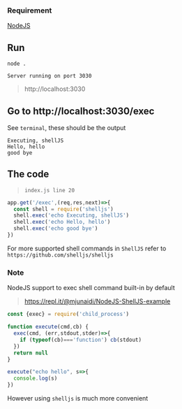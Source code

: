 ### Requirement

[NodeJS](https://nodejs.org/en/download)

## Run

    node .

`Server running on port 3030`

> http://localhost:3030

## Go to http://localhost:3030/exec

See `terminal`, these should be the output

```
Executing, shellJS
Hello, hello
good bye
```

## The code

> `index.js line 20`

```javascript
app.get('/exec',(req,res,next)=>{
  const shell = require('shelljs')
  shell.exec('echo Executing, shellJS')
  shell.exec('echo Hello, hello')
  shell.exec('echo good bye')
})
```

For more supported shell commands in `ShellJS` refer to `https://github.com/shelljs/shelljs`

### Note

NodeJS support to exec shell command built-in by default

> https://repl.it/@mjunaidi/NodeJS-ShellJS-example

```javascript
const {exec} = require('child_process')

function execute(cmd,cb) {
  exec(cmd, (err,stdout,stder)=>{
    if (typeof(cb)==='function') cb(stdout)
  })
  return null
}

execute("echo hello", s=>{
  console.log(s)
})
```

However using `shelljs` is much more convenient
